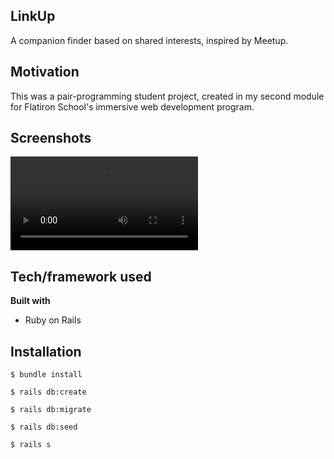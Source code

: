 ## LinkUp
A companion finder based on shared interests, inspired by Meetup.

## Motivation
This was a pair-programming student project, created in my second module for Flatiron School's immersive web development program.
 
## Screenshots
![](LinkUpApp/public/LinkUpDemo.mov)

## Tech/framework used

<b>Built with</b>
- Ruby on Rails

## Installation


   ```$ bundle install```

   ```$ rails db:create```

   ```$ rails db:migrate```
   
   ```$ rails db:seed```

   ```$ rails s```
